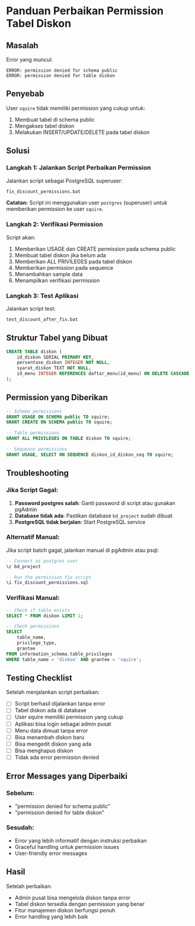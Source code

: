 # Panduan Perbaikan Permission Tabel Diskon

## Masalah
Error yang muncul:
```
ERROR: permission denied for schema public
ERROR: permission denied for table diskon
```

## Penyebab
User `squire` tidak memiliki permission yang cukup untuk:
1. Membuat tabel di schema public
2. Mengakses tabel diskon
3. Melakukan INSERT/UPDATE/DELETE pada tabel diskon

## Solusi

### Langkah 1: Jalankan Script Perbaikan Permission
Jalankan script sebagai PostgreSQL superuser:
```bash
fix_discount_permissions.bat
```

**Catatan:** Script ini menggunakan user `postgres` (superuser) untuk memberikan permission ke user `squire`.

### Langkah 2: Verifikasi Permission
Script akan:
1. Memberikan USAGE dan CREATE permission pada schema public
2. Membuat tabel diskon jika belum ada
3. Memberikan ALL PRIVILEGES pada tabel diskon
4. Memberikan permission pada sequence
5. Menambahkan sample data
6. Menampilkan verifikasi permission

### Langkah 3: Test Aplikasi
Jalankan script test:
```bash
test_discount_after_fix.bat
```

## Struktur Tabel yang Dibuat

```sql
CREATE TABLE diskon (
    id_diskon SERIAL PRIMARY KEY,
    persentase_diskon INTEGER NOT NULL,
    syarat_diskon TEXT NOT NULL,
    id_menu INTEGER REFERENCES daftar_menu(id_menu) ON DELETE CASCADE
);
```

## Permission yang Diberikan

```sql
-- Schema permissions
GRANT USAGE ON SCHEMA public TO squire;
GRANT CREATE ON SCHEMA public TO squire;

-- Table permissions
GRANT ALL PRIVILEGES ON TABLE diskon TO squire;

-- Sequence permissions
GRANT USAGE, SELECT ON SEQUENCE diskon_id_diskon_seq TO squire;
```

## Troubleshooting

### Jika Script Gagal:
1. **Password postgres salah**: Ganti password di script atau gunakan pgAdmin
2. **Database tidak ada**: Pastikan database `bd_project` sudah dibuat
3. **PostgreSQL tidak berjalan**: Start PostgreSQL service

### Alternatif Manual:
Jika script batch gagal, jalankan manual di pgAdmin atau psql:

```sql
-- Connect as postgres user
\c bd_project

-- Run the permission fix script
\i fix_discount_permissions.sql
```

### Verifikasi Manual:
```sql
-- Check if table exists
SELECT * FROM diskon LIMIT 1;

-- Check permissions
SELECT 
    table_name,
    privilege_type,
    grantee
FROM information_schema.table_privileges 
WHERE table_name = 'diskon' AND grantee = 'squire';
```

## Testing Checklist

Setelah menjalankan script perbaikan:

- [ ] Script berhasil dijalankan tanpa error
- [ ] Tabel diskon ada di database
- [ ] User squire memiliki permission yang cukup
- [ ] Aplikasi bisa login sebagai admin pusat
- [ ] Menu data dimuat tanpa error
- [ ] Bisa menambah diskon baru
- [ ] Bisa mengedit diskon yang ada
- [ ] Bisa menghapus diskon
- [ ] Tidak ada error permission denied

## Error Messages yang Diperbaiki

### Sebelum:
- "permission denied for schema public"
- "permission denied for table diskon"

### Sesudah:
- Error yang lebih informatif dengan instruksi perbaikan
- Graceful handling untuk permission issues
- User-friendly error messages

## Hasil
Setelah perbaikan:
- Admin pusat bisa mengelola diskon tanpa error
- Tabel diskon tersedia dengan permission yang benar
- Fitur manajemen diskon berfungsi penuh
- Error handling yang lebih baik 